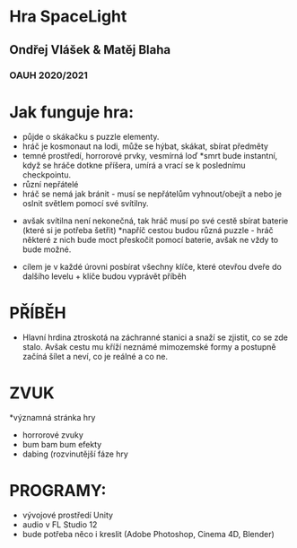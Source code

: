 # Hra SpaceLight
## Ondřej Vlášek & Matěj Blaha
### OAUH 2020/2021

Jak funguje hra:
===============

* půjde o skákačku s puzzle elementy.
* hráč je kosmonaut na lodi, může se hýbat, skákat, sbírat předměty
* temné prostředí, horrorové prvky, vesmírná loď
*smrt bude instantní, když se hráče dotkne příšera, umírá a vrací se k poslednímu checkpointu.
* různí nepřátelé
* hráč se nemá jak bránit - musí se nepřátelům vyhnout/obejít a nebo je oslnit světlem pomocí své svítilny.
- avšak svítilna není nekonečná, tak hráč musí po své cestě sbírat baterie (které si je potřeba šetřit)
*napříč cestou budou různá puzzle - hráč některé z nich bude moct přeskočit pomocí baterie, avšak ne vždy to bude možné.
* cílem je v každé úrovni posbírat všechny klíče, které otevřou dveře do dalšího levelu + klíče budou vyprávět příběh 

PŘÍBĚH 
===============
- Hlavní hrdina ztroskotá na záchranné stanici a snaží se zjistit, co se zde stalo. Avšak cestu mu kříží neznámé mimozemské formy a postupně začíná šílet a neví,
 co je reálné a co ne.

 

ZVUK
===============
*významná stránka hry
- horrorové zvuky
- bum bam bum efekty
- dabing (rozvinutější fáze hry

PROGRAMY: 
===============
- vývojové prostředí Unity
- audio v FL Studio 12
- bude potřeba něco i kreslit (Adobe Photoshop, Cinema 4D, Blender)
